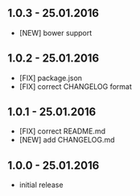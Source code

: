 ## 1.0.3 - 25.01.2016

- [NEW] bower support

## 1.0.2 - 25.01.2016

- [FIX] package.json
- [FIX] correct CHANGELOG format

## 1.0.1 - 25.01.2016

- [FIX] correct README.md
- [NEW] add CHANGELOG.md

## 1.0.0 - 25.01.2016

- initial release
